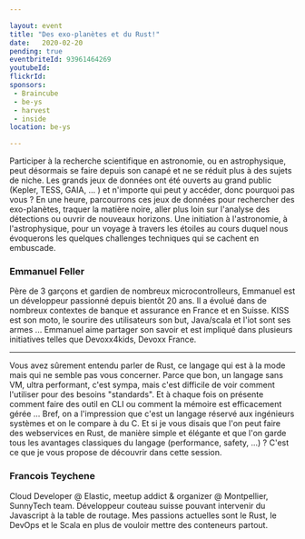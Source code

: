 ```yaml
---

layout: event
title: "Des exo-planètes et du Rust!"
date:   2020-02-20
pending: true
eventbriteId: 93961464269
youtubeId: 
flickrId:
sponsors:
 - Braincube
 - be-ys
 - harvest
 - inside
location: be-ys

---
```


Participer à la recherche scientifique en astronomie, ou en astrophysique, peut désormais se faire depuis son canapé et ne se réduit plus à des sujets de niche. Les grands jeux de données ont été ouverts au grand public (Kepler, TESS, GAIA, ... ) et n'importe qui peut y accéder, donc pourquoi pas vous ? En une heure, parcourrons ces jeux de données pour rechercher des exo-planètes, traquer la matière noire, aller plus loin sur l'analyse des détections ou ouvrir de nouveaux horizons. Une initiation à l'astronomie, à l'astrophysique, pour un voyage à travers les étoiles au cours duquel nous évoquerons les quelques challenges techniques qui se cachent en embuscade.

### Emmanuel Feller

Père de 3 garçons et gardien de nombreux microcontrolleurs, Emmanuel est un développeur passionné depuis bientôt 20 ans. Il a évolué dans de nombreux contextes de banque et assurance en France et en Suisse. KISS est son moto, le sourire des utilisateurs son but, Java/scala et l'iot sont ses armes ... Emmanuel aime partager son savoir et est impliqué dans plusieurs initiatives telles que Devoxx4kids, Devoxx France.

<hr/>

Vous avez sûrement entendu parler de Rust, ce langage qui est à la mode mais qui ne semble pas vous concerner.
Parce que bon, un langage sans VM, ultra performant, c'est sympa, mais c'est difficile de voir comment l'utiliser pour des besoins "standards". Et à chaque fois on présente comment faire des outil en CLI ou comment la mémoire est efficacement gérée ...
Bref, on a l'impression que c'est un langage réservé aux ingénieurs systèmes et on le compare à du C.
Et si je vous disais que l'on peut faire des webservices en Rust, de manière simple et élégante et que l'on garde tous les avantages classiques du langage (performance, safety, ...) ? C'est ce que je vous propose de découvrir dans cette session.

### Francois Teychene

Cloud Developer @ Elastic, meetup addict & organizer @ Montpellier, SunnyTech team. 
Développeur couteau suisse pouvant intervenir du Javascript à la table de routage. Mes passions actuelles sont le Rust, le DevOps et le Scala en plus de vouloir mettre des conteneurs partout.